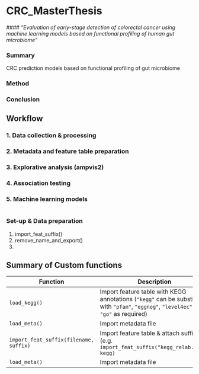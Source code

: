 # CRC_MasterThesis

<i> #### “Evaluation of early-stage detection of colorectal cancer using machine learning models based on functional profiling of human gut microbiome” </i> 

### Summary
CRC prediction models based on functional profiling of gut microbiome
### Method

### Conclusion

## Workflow

### 1. Data collection & processing

### 2. Metadata and feature table preparation

### 3. Explorative analysis (ampvis2)

### 4. Association testing

### 5. Machine learning models

#

### Set-up & Data preparation

1. import_feat_suffix()
2. remove_name_and_export()
3. 

## Summary of Custom functions

| Function | Description |
| --- | --- |
| `load_kegg()` | Import feature table with KEGG annotations (`"kegg"` can be substituted with `"pfam"`, `"eggnog"`, `"level4ec"` & `"go"` as required) |
| `load_meta()` | Import metadata file |
| `import_feat_suffix(filename, suffix)` | Import feature table & attach suffix (e.g. `import_feat_suffix("kegg_relab.tsv", kegg)` |
| `load_meta()` | Import metadata file |

